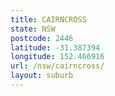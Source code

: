 ```yaml
---
title: CAIRNCROSS
state: NSW
postcode: 2446
latitude: -31.387394
longitude: 152.466916
url: /nsw/cairncross/
layout: suburb
---
```

